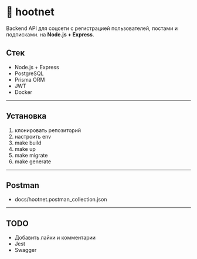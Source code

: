 # 🦉 hootnet

Backend API для соцсети с регистрацией пользователей, постами и подписками. на **Node.js + Express**.

## Стек

- Node.js + Express
- PostgreSQL
- Prisma ORM
- JWT
- Docker

---

## Установка

1. клонировать репозиторий
2. настроить env
3. make build
4. make up
5. make migrate
6. make generate

---

## Postman

- docs/hootnet.postman_collection.json

---

## TODO

- Добавить лайки и комментарии
- Jest
- Swagger
